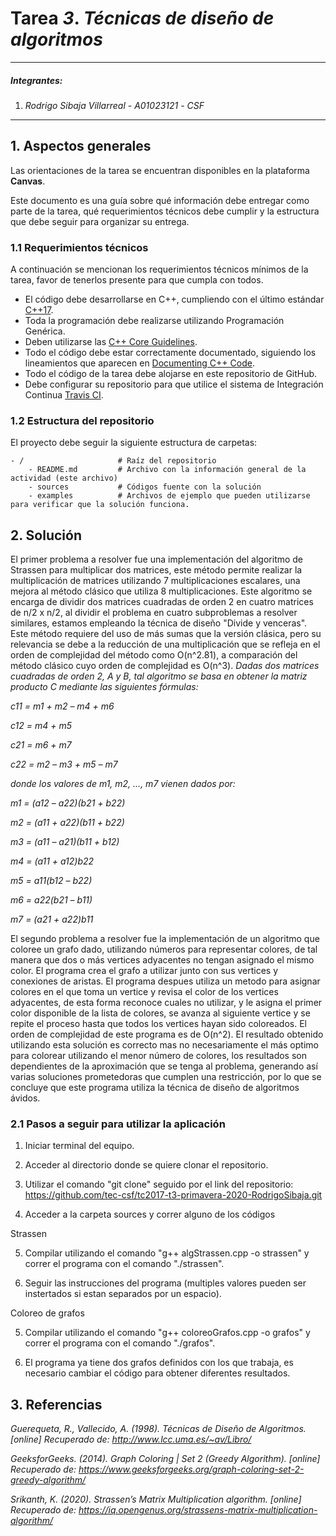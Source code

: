 # Tarea *3*. *Técnicas de diseño de algoritmos*

---

##### Integrantes:
1. *Rodrigo Sibaja Villarreal* - *A01023121* - *CSF*

---
## 1. Aspectos generales

Las orientaciones de la tarea se encuentran disponibles en la plataforma **Canvas**.

Este documento es una guía sobre qué información debe entregar como parte de la tarea, qué requerimientos técnicos debe cumplir y la estructura que debe seguir para organizar su entrega.


### 1.1 Requerimientos técnicos

A continuación se mencionan los requerimientos técnicos mínimos de la tarea, favor de tenerlos presente para que cumpla con todos.

* El código debe desarrollarse en C++, cumpliendo con el último estándar [C++17](https://isocpp.org/std/the-standard).
* Toda la programación debe realizarse utilizando Programación Genérica.
* Deben utilizarse las [C++ Core Guidelines](https://github.com/isocpp/CppCoreGuidelines/blob/master/CppCoreGuidelines.md).
* Todo el código debe estar correctamente documentado, siguiendo los lineamientos que aparecen en [Documenting C++ Code](https://developer.lsst.io/cpp/api-docs.html).
* Todo el código de la tarea debe alojarse en este repositorio de GitHub.
* Debe configurar su repositorio para que utilice el sistema de Integración Continua [Travis CI](https://travis-ci.org/).

### 1.2 Estructura del repositorio

El proyecto debe seguir la siguiente estructura de carpetas:
```
- / 			        # Raíz del repositorio
    - README.md			# Archivo con la información general de la actividad (este archivo)
    - sources  			# Códigos fuente con la solución
    - examples			# Archivos de ejemplo que pueden utilizarse para verificar que la solución funciona.
```

## 2. Solución

El primer problema a resolver fue una implementación del algoritmo de Strassen para multiplicar dos matrices, este método permite realizar la multiplicación de matrices utilizando 7 multiplicaciones escalares, una mejora al método clásico que utiliza 8 multiplicaciones. Este algoritmo se encarga de dividir dos matrices cuadradas de orden 2 en cuatro matrices de n/2 x n/2, al dividir el problema en cuatro subproblemas a resolver similares, estamos empleando la técnica de diseño "Divide y venceras". Este método requiere del uso de más sumas que la versión clásica, pero su relevancia se debe a la reducción de una multiplicación que se refleja en el orden de complejidad del método como O(n^2.81), a comparación del método clásico cuyo orden de complejidad es O(n^3).
*Dadas dos matrices cuadradas de orden 2, A y B, tal algoritmo se basa en obtener la matriz producto C mediante las siguientes fórmulas:*

*c11 = m1 + m2 – m4 + m6*

*c12 = m4 + m5*

*c21 = m6 + m7*

*c22 = m2 – m3 + m5 – m7*

*donde los valores de m1, m2, ..., m7 vienen dados por:*

*m1 = (a12 – a22)(b21 + b22)*

*m2 = (a11 + a22)(b11 + b22)*

*m3 = (a11 – a21)(b11 + b12)*

*m4 = (a11 + a12)b22*

*m5 = a11(b12 – b22)*

*m6 = a22(b21 – b11)*

*m7 = (a21 + a22)b11*


El segundo problema a resolver fue la implementación de un algoritmo que coloree un grafo dado, utilizando números para representar colores, de tal manera que dos o más vertices adyacentes no tengan asignado el mismo color. El programa crea el grafo a utilizar junto con sus vertices y conexiones de aristas. El programa despues utiliza un metodo para asignar colores en el que toma un vertice y revisa el color de los vertices adyacentes, de esta forma reconoce cuales no utilizar, y le asigna el primer color disponible de la lista de colores, se avanza al siguiente vertice y se repite el proceso hasta que todos los vertices hayan sido coloreados. El orden de complejidad de este programa es de O(n^2).
El resultado obtenido utilizando esta solución es correcto mas no necesariamente el más optimo para colorear utilizando el menor número de colores, los resultados son dependientes de la aproximación que se tenga al problema, generando así varias soluciones prometedoras que cumplen una restricción, por lo que se concluye que este programa utiliza la técnica de diseño de algoritmos ávidos.

### 2.1 Pasos a seguir para utilizar la aplicación

1. Iniciar terminal del equipo.

2. Acceder al directorio donde se quiere clonar el repositorio.

3. Utilizar el comando "git clone" seguido por el link del repositorio: https://github.com/tec-csf/tc2017-t3-primavera-2020-RodrigoSibaja.git

4. Acceder a la carpeta sources y correr alguno de los códigos

Strassen

5. Compilar utilizando el comando "g++ algStrassen.cpp -o strassen" y correr el programa con el comando "./strassen".

6. Seguir las instrucciones del programa (multiples valores pueden ser instertados si estan separados por un espacio).

Coloreo de grafos

5. Compilar utilizando el comando "g++ coloreoGrafos.cpp -o grafos" y correr el programa con el comando "./grafos".

6. El programa ya tiene dos grafos definidos con los que trabaja, es necesario cambiar el código para obtener diferentes resultados.

## 3. Referencias

*Guerequeta, R., Vallecido, A. (1998). Técnicas de Diseño de Algoritmos. [online] Recuperado de: http://www.lcc.uma.es/~av/Libro/*

*GeeksforGeeks. (2014). Graph Coloring | Set 2 (Greedy Algorithm). [online] Recuperado de: https://www.geeksforgeeks.org/graph-coloring-set-2-greedy-algorithm/*

*Srikanth, K. (2020). Strassen’s Matrix Multiplication algorithm. [online] Recuperado de: https://iq.opengenus.org/strassens-matrix-multiplication-algorithm/*
